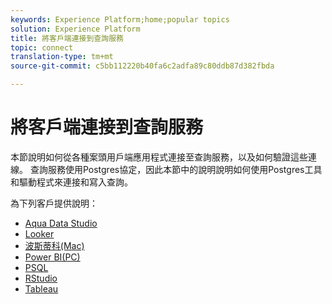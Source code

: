 ```yaml
---
keywords: Experience Platform;home;popular topics
solution: Experience Platform
title: 將客戶端連接到查詢服務
topic: connect
translation-type: tm+mt
source-git-commit: c5bb112220b40fa6c2adfa89c80ddb87d382fbda

---
```



# 將客戶端連接到查詢服務

本節說明如何從各種案頭用戶端應用程式連接至查詢服務，以及如何驗證這些連線。 查詢服務使用Postgres協定，因此本節中的說明說明如何使用Postgres工具和驅動程式來連接和寫入查詢。

為下列客戶提供說明：

- [Aqua Data Studio](./aqua-data-studio.md)
- [Looker](./looker.md)
- [波斯蒂科(Mac)](./postico.md)
- [Power BI(PC)](./power-bi.md)
- [PSQL](./psql.md)
- [RStudio](./rstudio.md)
- [Tableau](./tableau.md)
